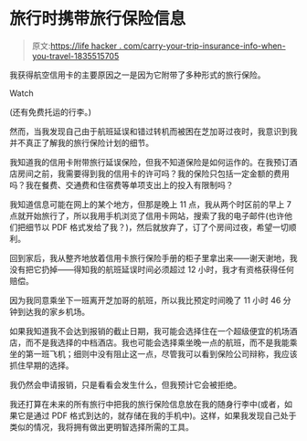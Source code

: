 # 旅行时携带旅行保险信息

> 原文:[https://life hacker . com/carry-your-trip-insurance-info-when-you-travel-1835515705](https://lifehacker.com/carry-your-trip-insurance-info-when-you-travel-1835515705)

我获得航空信用卡的主要原因之一是因为它附带了多种形式的旅行保险。

Watch

(还有免费托运的行李。)

然而，当我发现自己由于航班延误和错过转机而被困在芝加哥过夜时，我意识到我并不真正了解我的旅行保险计划的细节。

我知道我的信用卡附带旅行延误保险，但我不知道保险是如何运作的。在我预订酒店房间之前，我需要得到我的信用卡的许可吗？我的保险只包括一定金额的费用吗？我在餐费、交通费和住宿费等单项支出上的投入有限制吗？

我知道信息可能在网上的某个地方，但那是晚上 11 点，我从两个时区前的早上 7 点就开始旅行了，所以我用手机浏览了信用卡网站，搜索了我的电子邮件(也许他们把细节以 PDF 格式发给了我？)，然后就放弃了，订了个房间过夜，希望一切顺利。

回到家后，我从整齐地放着信用卡旅行保险手册的柜子里拿出来——谢天谢地，我没有把它扔掉——得知我的航班延误时间必须超过 12 小时，我才有资格获得任何赔偿。

因为我同意乘坐下一班离开芝加哥的航班，所以我比预定时间晚了 11 小时 46 分钟到达我的家乡机场。

如果我知道我不会达到报销的截止日期，我可能会选择住在一个超级便宜的机场酒店，而不是我选择的中档酒店。我也可能会选择乘坐晚一点的航班，而不是我能乘坐的第一班飞机；细则中没有阻止这一点，尽管我可以看到保险公司辩称，我应该抓住早期的选择。

我仍然会申请报销，只是看看会发生什么，但我预计它会被拒绝。

我还打算在未来的所有旅行中把我的旅行保险信息放在我的随身行李中(或者，如果它是通过 PDF 格式到达的，就存储在我的手机中)。这样，如果我发现自己处于类似的情况，我将拥有做出更明智选择所需的工具。